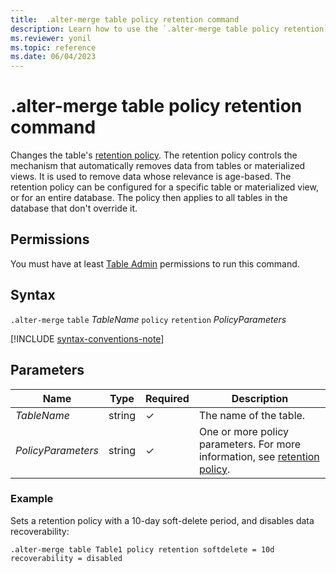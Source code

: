 ```yaml
---
title:  .alter-merge table policy retention command
description: Learn how to use the `.alter-merge table policy retention` command to change the table's retention policy.
ms.reviewer: yonil
ms.topic: reference
ms.date: 06/04/2023
---
```

# .alter-merge table policy retention command

Changes the table's [retention policy](retention-policy.md). The retention policy controls the mechanism that automatically removes data from tables or materialized views. It is used to remove data whose relevance is age-based. The retention policy can be configured for a specific table or materialized view, or for an entire database. The policy then applies to all tables in the database that don't override it.

## Permissions

You must have at least [Table Admin](access-control/role-based-access-control.md) permissions to run this command.

## Syntax

`.alter-merge` `table` *TableName* `policy` `retention` *PolicyParameters*

[!INCLUDE [syntax-conventions-note](../../includes/syntax-conventions-note.md)]

## Parameters

|Name|Type|Required|Description|
|--|--|--|--|
|*TableName*|string|&check;|The name of the table.|
|*PolicyParameters*|string|&check;|One or more policy parameters. For more information, see [retention policy](retention-policy.md).|

### Example

Sets a retention policy with a 10-day soft-delete period, and disables data recoverability:

```kusto
.alter-merge table Table1 policy retention softdelete = 10d recoverability = disabled
```
